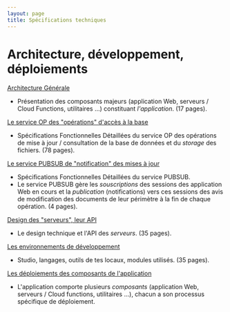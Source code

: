 ```yaml
---
layout: page
title: Spécifications techniques
---
```


# Architecture, développement, déploiements

[Architecture Générale](tech/architecturegen.html)
- Présentation des composants majeurs (application Web, serveurs / Cloud Functions, utilitaires ...) constituant _l'application_. (17 pages).

[Le service OP des "opérations" d'accès à la base](tech/sfd_op-db-st.html)
- Spécifications Fonctionnelles Détaillées du service OP des opérations de mise à jour / consultation de la base de données et du _storage_ des fichiers. (78 pages).

[Le service PUBSUB de "notification" des mises à jour](tech/sfd_pubsub.html)
- Spécifications Fonctionnelles Détaillées du service PUBSUB.
- Le service PUBSUB gère les _souscriptions_ des sessions des application Web en cours et la _publication_ (notifications) vers ces sessions des avis de modification des documents de leur périmètre à la fin de chaque opération. (4 pages).

[Design des "serveurs", leur API](tech/apiserveur.html)
- Le design technique et l'API des _serveurs_. (35 pages).

[Les environnements de développement](tech/developpement.html)
- Studio, langages, outils de tes locaux, modules utilisés. (35 pages).

[Les déploiements des composants de l'application](tech/deploiements.html)
- L'application comporte plusieurs _composants_ (application Web, serveurs / Cloud functions, utilitaires ...), chacun a son processus spécifique de déploiement.
